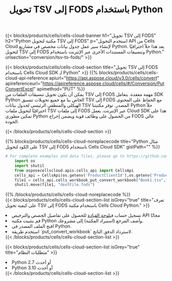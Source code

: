 ﻿---
title:  تحويل TSV إلى FODS باستخدام Python
description:  استخدام Aspose.Cells Cloud SDK لـ Python لتحويل ملف تنسيق TSV إلى ملف تنسيق FODS.
kwords: Excel, Convert TSV to FODS, REST, Python
howto: How to convert TSV to FODS using Aspose.Cells Cloud Python library.
---
{{< blocks/products/cells/cells-cloud-banner h1="تحويل TSV إلى FODS" h2="Python مكتبة لتحويل TSV إلى FODS" p="استخدم التحويل API من Cells Cloud لإنشاء سير عمل جدول بيانات مخصص في مشاريع Python. يعد هذا حلاً احترافيًا لتحويل TSV إلى FODS وتنسيقات المستندات الأخرى عبر الإنترنت باستخدام Python." urlsection="conversion/tsv-to-fods/" >}}

{{< blocks/products/cells/cells-cloud-section title="تحويل TSV إلى FODS باستخدام Cells Cloud SDK لـ Python" >}}
{{% blocks/products/cells/cells-cloud-api-reference apiurl="https://api.aspose.cloud/v3.0/cells/convert" apireferenceurl="https://apireference.aspose.cloud/cells/#/Conversion/PutConvertExcel" apimethod="PUT" %}}
<br/>
يمكن أن يكون تحويل تنسيقات الملفات من TSV إلى FODS مهمة معقدة. يتعامل SDK Python الخاص بنا مع جميع تحويلات تنسيق TSV إلى FODS مع الحفاظ على المحتوى الهيكلي والمنطقي الرئيسي لجدول بيانات TSV المصدر. توفر مكتبتنا Python حلاً احترافيًا لتحويل ملفات TSV إلى ملفات FODS عبر الإنترنت. يعمل Cloud SDK هذا على تمكين مطوري Python من الحصول على وظائف قوية ويضمن إخراج FODS عالي الجودة.

{{< /blocks/products/cells/cells-cloud-section >}}

{{% blocks/products/cells/cells-cloud-noreplacecode title="Python مثال على الكود لتحويل TSV إلى FODS باستخدام Cells Cloud SDK" gistPath="" %}}
 
```python
# For complete examples and data files, please go to https://github.com/aspose-cells-cloud/aspose-cells-cloud-python/
    import os
    import shutil
    from asposecellscloud.apis.cells_api import CellsApi
    cells_api = CellsApi(os.getenv('ProductClientId'),os.getenv('ProductClientSecret'))
    file1 = cells_api.cells_workbook_put_convert_workbook("Book1.tsv",format="fods")
    shutil.move(file1, "destFile.fods")     
```
 
{{% /blocks/products/cells/cells-cloud-noreplacecode %}}
<br/>
{{< blocks/products/cells/cells-cloud-section-list isGrey="true" title="تعرف على كيفية تحويل TSV إلى FODS باستخدام مكتبة Cells Cloud Python." >}}
<li> تسجيل حساب في<a href="https://dashboard.aspose.cloud/">لوحة القيادة</a> للحصول على تفاصيل الحصص والترخيص API مجانًا</li>
<li>قم بتثبيت مكتبة Python وأضف المرجع (استيراد المكتبة) إلى مشروعك.</li>
<li>افتح الملف المصدر في Python.</li>
<li>استخدم طريقة `put_convert_workbook` لاسترداد الدفق الناتج.</li>
{{< /blocks/products/cells/cells-cloud-section-list >}}

{{< blocks/products/cells/cells-cloud-section-list isGrey="true" title="متطلبات النظام" >}}
<li>Python 2.7 أو أحدث</li>
<li>Python 3.10 أو أحدث</li>
{{< /blocks/products/cells/cells-cloud-section-list >}}
